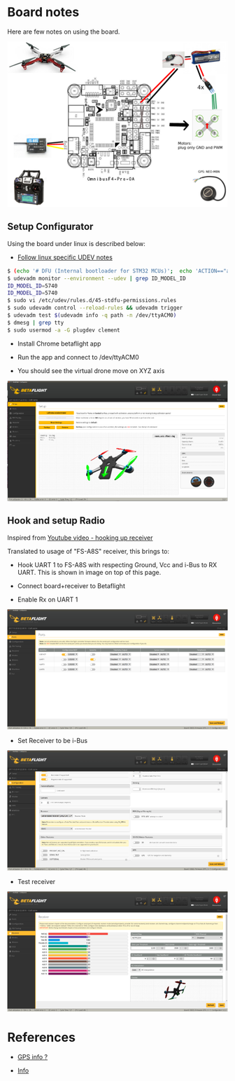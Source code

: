 
# Board notes

Here are few notes on using the board.

![Wiring overview](/res/omnibus-f4-pro-v2/drone-wiring.png)

## Setup Configurator

Using the board under linux is described below:

- [Follow linux specific UDEV notes](https://github.com/betaflight/betaflight/wiki/Installing-Betaflight)

```bash
$ (echo '# DFU (Internal bootloader for STM32 MCUs)';  echo 'ACTION=="add", SUBSYSTEM=="usb", ATTRS{idVendor}=="0483", ATTRS{idProduct}=="df11", MODE="0664", GROUP="plugdev"') | sudo tee /etc/udev/rules.d/45-stdfu-permissions.rules > /dev/null
$ udevadm monitor --environment --udev | grep ID_MODEL_ID
ID_MODEL_ID=5740
ID_MODEL_ID=5740
$ sudo vi /etc/udev/rules.d/45-stdfu-permissions.rules
$ sudo udevadm control --reload-rules && udevadm trigger
$ udevadm test $(udevadm info -q path -n /dev/ttyACM0)
$ dmesg | grep tty
$ sudo usermod -a -G plugdev clement
```

- Install Chrome betaflight app

- Run the app and connect to /dev/ttyACM0

- You should see the virtual drone move on XYZ axis

![Drone in betaflight](/res/omnibus-f4-pro-v2/drone-betaflight.png)

## Hook and setup Radio

Inspired from [Youtube video - hooking up receiver](https://www.youtube.com/watch?v=pNEyERJ1w_8)

Translated to usage of "FS-A8S" receiver, this brings to:

- Hook UART 1 to FS-A8S with respecting Ground, Vcc and i-Bus to RX UART. This is shown in image on top of this page.

- Connect board+receiver to Betaflight

- Enable Rx on UART 1

![Enable UART1](/res/omnibus-f4-pro-v2/betaflight-set-receiver-rx-uart1.png)

- Set Receiver to be i-Bus

![Set i-Bus](/res/omnibus-f4-pro-v2/betaflight-set-receiver-i-bus.png)

- Test receiver

![Test Receiver](/res/omnibus-f4-pro-v2/betaflight-test-receiver.png)


# References

- [GPS info ?](https://www.youtube.com/watch?v=nQCQXuqQSd8)

- [Info](https://nathan.vertile.com/blog/2016/07/07/omnibus-typhoon-miniquad)
